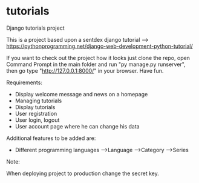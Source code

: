 # tutorials
Django tutorials project

This is a project based upon a sentdex django tutorial --> https://pythonprogramming.net/django-web-development-python-tutorial/

If you want to check out the project how it looks just clone the repo, open Command Prompt in the main folder and run "py manage.py runserver", then go type "http://127.0.0.1:8000/" in your browser. Have fun.



Requirements: 

- Display welcome message and news on a homepage
- Managing tutorials
- Display tutorials
- User registration
- User login, logout
- User account page where he can change his data


Additional features to be added are:

- Different programming languages
-->Language -->Category -->Series

Note:

When deploying project to production change the secret key.
